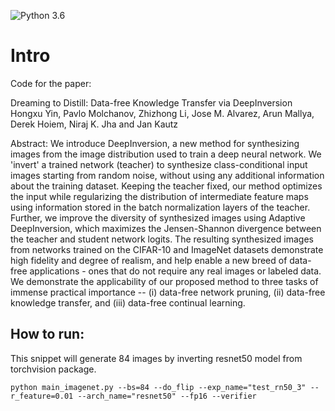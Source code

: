 ![Python 3.6](https://img.shields.io/badge/python-3.6-green.svg)

# Intro

Code for the paper:

Dreaming to Distill: Data-free Knowledge Transfer via DeepInversion<br>
Hongxu Yin, Pavlo Molchanov, Zhizhong Li, Jose M. Alvarez, Arun Mallya, Derek Hoiem, Niraj K. Jha and Jan Kautz<br>

Abstract: We introduce DeepInversion, a new method for synthesizing images from the image distribution used to train a deep neural network. We 'invert' a trained network (teacher) to synthesize class-conditional input images starting from random noise, without using any additional information about the training dataset. Keeping the teacher fixed, our method optimizes the input while regularizing the distribution of intermediate feature maps using information stored in the batch normalization layers of the teacher. Further, we improve the diversity of synthesized images using Adaptive DeepInversion, which maximizes the Jensen-Shannon divergence between the teacher and student network logits. The resulting synthesized images from networks trained on the CIFAR-10 and ImageNet datasets demonstrate high fidelity and degree of realism, and help enable a new breed of data-free applications - ones that do not require any real images or labeled data. We demonstrate the applicability of our proposed method to three tasks of immense practical importance -- (i) data-free network pruning, (ii) data-free knowledge transfer, and (iii) data-free continual learning.

## How to run:
This snippet will generate 84 images by inverting resnet50 model from torchvision package.

`python main_imagenet.py --bs=84 --do_flip --exp_name="test_rn50_3" --r_feature=0.01 --arch_name="resnet50" --fp16 --verifier`
